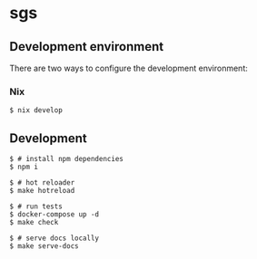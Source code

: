 # sgs

## Development environment

There are two ways to configure the development environment:

### Nix

```console
$ nix develop
````

## Development

```
$ # install npm dependencies
$ npm i

$ # hot reloader
$ make hotreload

$ # run tests
$ docker-compose up -d
$ make check

$ # serve docs locally
$ make serve-docs
```
